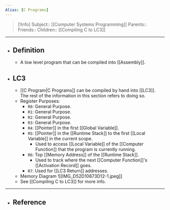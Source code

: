 ```yaml
---
Alias: [C Programs]
---
```

> [!Info]
> Subject:: [[Computer Systems Programming]]
> Parents:: 
> Friends:: 
> Children:: [[Compiling C to LC3]]
---
- ## Definition
	- A low level program that can be compiled into [[Assembly]].
- ## LC3
	- [[C Program|C Programs]] can be compiled by hand into [[LC3]]. The rest of the information in this section refers to doing so.
	- Register Purposes:
		- `R0`: General Purpose.
		- `R1`: General Purpose.
		- `R2`: General Purpose.
		- `R3`: General Purpose.
		- `R4`: [[Pointer]] in the first [[Global Variable]].
		- `R5`: [[Pointer]] in the [[Runtime Stack]] to the first [[Local Variable]] in the current scope.
			- Used to access [[Local Variable]] of the [[Computer Function]] that the program is currently running.
		- `R6`: Top [[Memory Address]] of the [[Runtime Stack]].
			- Used to track where the next [[Computer Function]]'s [[Activation Record]] goes.
		- `R7`: Used for [[LC3 Return]] addresses.
	- Memory Diagram
	  ![[IMG_D52D10873D12-1.jpeg]]
	- See [[Compiling C to LC3]] for more info.
---
- ## Reference